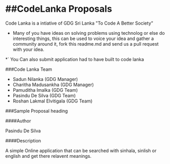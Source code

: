 ##CodeLanka Proposals
===================

Code Lanka is a intiative of GDG Sri Lanka "To Code A Better Society"


*   Many of you have ideas on solving problems using technolog or else do interesting things, this can be used to voice your idea and gather 
a community around it, fork this readme.md and send us a pull request with your idea.


*`  You Can also submit application had to have built to code lanka


###Code Lanka Team

*   Sadun Nilanka (GDG Manager)
*   Charitha Madusankha (GDG Manager)
*   Pamuditha Imalka (GDG Team)
*   Pasindu De Silva (GDG Team)
*   Roshan Lakmal Elvitigala (GDG Team)


###Sample Proposal heading

####Author

Pasindu De Silva


####Description


A simple Online application that can be searched with sinhala, sinlish or english and get there relavent meanings.


